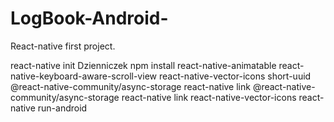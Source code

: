 # LogBook-Android-
React-native first project.

react-native init Dzienniczek
npm install react-native-animatable react-native-keyboard-aware-scroll-view react-native-vector-icons short-uuid @react-native-community/async-storage
react-native link @react-native-community/async-storage
react-native link react-native-vector-icons
react-native run-android
